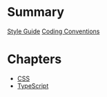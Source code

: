 <!-- markdownlint-disable single-h1 -->
# Summary

[Style Guide](README.md)
[Coding Conventions](general.md)

# Chapters

- [CSS](css.md)
- [TypeScript](typescript.md)

